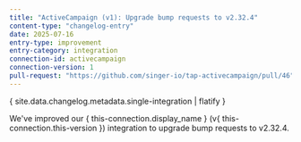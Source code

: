 ```yaml
---
title: "ActiveCampaign (v1): Upgrade bump requests to v2.32.4"
content-type: "changelog-entry"
date: 2025-07-16
entry-type: improvement
entry-category: integration
connection-id: activecampaign
connection-version: 1
pull-request: "https://github.com/singer-io/tap-activecampaign/pull/46"
---
```

{ site.data.changelog.metadata.single-integration | flatify }

We've improved our { this-connection.display_name } (v{ this-connection.this-version }) integration to upgrade bump requests to v2.32.4.